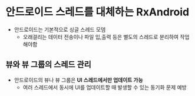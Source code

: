 # 안드로이드 스레드를 대체하는 RxAndroid
* 안드로이드는 기본적으로 싱글 스레드 모뎀
    * 오래걸리는 데이터 전송이나 파일 입,출력 등은 별도의 스레드로 분리하여 작업해야함

## 뷰와 뷰 그룹의 스레드 관리
* 안드로이드의 뷰나 뷰 그룹은 __UI 스레드에서만 업데이트 가능__
    * 여러 스레드에서 동시에 UI를 업데이트할 때 발생할 수 있는 동기화 문제 예방



